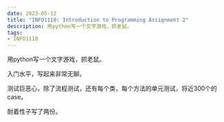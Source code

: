 ```yaml
---
date: 2023-05-12
title: "INFO1110: Introduction to Programming Assignment 2"
description: 用python写一个文字游戏，抓老鼠。
tags:
- INFO1110
---
```


用python写一个文字游戏，抓老鼠。

入门水平，写起来非常无聊。

测试巨恶心，除了流程测试，还有每个类，每个方法的单元测试，将近300个的case。

耐着性子写了两份。


